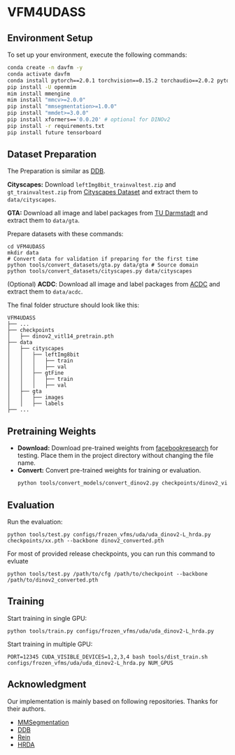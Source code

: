 # VFM4UDASS


## Environment Setup
To set up your environment, execute the following commands:
```bash
conda create -n davfm -y
conda activate davfm
conda install pytorch==2.0.1 torchvision==0.15.2 torchaudio==2.0.2 pytorch-cuda=11.7 -c pytorch -c nvidia -y
pip install -U openmim
mim install mmengine
mim install "mmcv>=2.0.0"
pip install "mmsegmentation>=1.0.0"
pip install "mmdet>=3.0.0"
pip install xformers=='0.0.20' # optional for DINOv2
pip install -r requirements.txt
pip install future tensorboard
```

## Dataset Preparation
The Preparation is similar as [DDB](https://github.com/xiaoachen98/DDB).

**Cityscapes:** Download `leftImg8bit_trainvaltest.zip` and `gt_trainvaltest.zip` from [Cityscapes Dataset](https://www.cityscapes-dataset.com/downloads/) and extract them to `data/cityscapes`.

**GTA:** Download all image and label packages from [TU Darmstadt](https://download.visinf.tu-darmstadt.de/data/from_games/) and extract them to `data/gta`.

Prepare datasets with these commands:
```shell
cd VFM4UDASS
mkdir data
# Convert data for validation if preparing for the first time
python tools/convert_datasets/gta.py data/gta # Source domain
python tools/convert_datasets/cityscapes.py data/cityscapes
```
(Optional) **ACDC**: Download all image and label packages from [ACDC](https://acdc.vision.ee.ethz.ch/) and extract them to `data/acdc`.

The final folder structure should look like this:

```
VFM4UDASS
├── ...
├── checkpoints
│   ├── dinov2_vitl14_pretrain.pth
├── data
│   ├── cityscapes
│   │   ├── leftImg8bit
│   │   │   ├── train
│   │   │   ├── val
│   │   ├── gtFine
│   │   │   ├── train
│   │   │   ├── val
│   ├── gta
│   │   ├── images
│   │   ├── labels
├── ...
```
## Pretraining Weights
* **Download:** Download pre-trained weights from [facebookresearch](https://dl.fbaipublicfiles.com/dinov2/dinov2_vitl14/dinov2_vitl14_pretrain.pth) for testing. Place them in the project directory without changing the file name.
* **Convert:** Convert pre-trained weights for training or evaluation.
  ```bash
  python tools/convert_models/convert_dinov2.py checkpoints/dinov2_vitl14_pretrain.pth checkpoints/dinov2_converted.pth
  ```
  
## Evaluation
  Run the evaluation:
  ```
  python tools/test.py configs/frozen_vfms/uda/uda_dinov2-L_hrda.py checkpoints/xx.pth --backbone dinov2_converted.pth
  ```
  For most of provided release checkpoints, you can run this command to evluate
  ```
  python tools/test.py /path/to/cfg /path/to/checkpoint --backbone /path/to/dinov2_converted.pth 
  ```

## Training
Start training in single GPU:
```
python tools/train.py configs/frozen_vfms/uda/uda_dinov2-L_hrda.py
```
Start training in multiple GPU:
```
PORT=12345 CUDA_VISIBLE_DEVICES=1,2,3,4 bash tools/dist_train.sh configs/frozen_vfms/uda/uda_dinov2-L_hrda.py NUM_GPUS
```


## Acknowledgment
Our implementation is mainly based on following repositories. Thanks for their authors.
* [MMSegmentation](https://github.com/open-mmlab/mmsegmentation)
* [DDB](https://github.com/xiaoachen98/DDB)
* [Rein](https://github.com/w1oves/Rein)
* [HRDA](https://github.com/lhoyer/HRDA)
